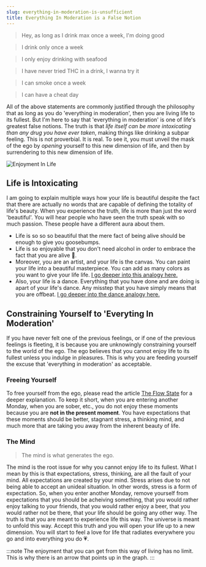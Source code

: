 ```yaml
---
slug: everything-in-moderation-is-unsufficient
title: Everything In Moderation is a False Notion
---
```


> Hey, as long as I drink max once a week, I'm doing good

> I drink only once a week

> I only enjoy drinking with seafood

> I have never tried THC in a drink, I wanna try it

> I can smoke once a week

> I can have a cheat day

All of the above statements are commonly justified through the philosophy that as long as you do 'everything in moderation', then you are living life to its fullest. But I'm here to say that 'everything in moderation' is one of life's greatest false notions. The truth is that _life itself can be more intoxicating than any drug you have ever taken_, making things like drinking a subpar feeling. This is not proverbial. It is real. To see it, you must unveil the mask of the ego by _opening_ yourself to this new dimension of life, and then by surrendering to this new dimension of life.

![Enjoyment In Life](/img/enjoyment-in-life.png)

## Life is Intoxicating

I am going to explain multiple ways how your life is beautiful despite the fact that there are actually no words that are capable of defining the totality of life's beauty. When you experience the truth, life is more than just the word 'beautiful'. You will hear people who have seen the truth speak with so much passion. These people have a different aura about them.

- Life is so so so beautiful that the mere fact of being alive should be enough to give you goosebumps.
- Life is so enjoyable that you don't need alcohol in order to embrace the fact that you are alive 🥹.
- Moreover, you are an artist, and your life is the canvas. You can paint your life into a beautiful masterpiece. You can add as many colors as you want to give your life life. [I go deeper into this analogy here.](./what-living-with-purpose-really-means.md)
- Also, your life is a dance. Everything that you have done and are doing is apart of your life's dance. Any misstep that you have simply means that you are offbeat. [I go deeper into the dance analogy here.](./your-life-is-a-dance.md)

## Constraining Yourself to 'Everyting In Moderation'

If you have never felt one of the previous feelings, or if one of the previous feelings is fleeting, it is because you are unknowingly constraining yourself to the world of the ego. The ego believes that you cannot enjoy life to its fullest unless you indulge in pleasures. This is why you are feeding yourself the excuse that 'everything in moderation' as acceptable.

### Freeing Yourself

To free yourself from the ego, please read the article [The Flow State](./flow.md) for a deeper explanation. To keep it short, when you are entering another Monday, when you are sober, etc., you do not enjoy these moments because you are **not in the present moment**. You have expectations that these moments should be better, stagnant stress, a thinking mind, and much more that are taking you away from the inherent beauty of life.

### The Mind

> The mind is what generates the ego.

The mind is the root issue for why you cannot enjoy life to its fullest. What I mean by this is that expectations, stress, thinking, are all the fault of your mind. All expectations are created by your mind. Stress arises due to not being able to accept an unideal situation. In other words, stress is a form of expectation. So, when you enter another Monday, remove yourself from expectations that you should be acheiving something, that you would rather enjoy talking to your friends, that you would rather enjoy a beer, that you would rather not be there, that your life should be going any other way. The truth is that you are meant to experience life this way. The universe is meant to unfold this way. Accept this truth and you will open your life up to a new dimension. You will start to feel a love for life that radiates everywhere you go and into everything you do 💗.

:::note
The enjoyment that you can get from this way of living has no limit. This is why there is an arrow that points up in the graph.
:::
